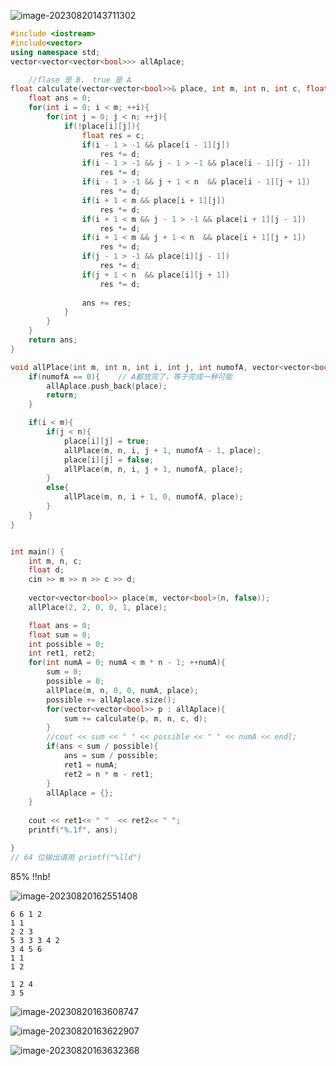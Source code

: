 ![image-20230820143711302](C:\Users\qq969\AppData\Roaming\Typora\typora-user-images\image-20230820143711302.png)



```c++
#include <iostream>
#include<vector>
using namespace std;
vector<vector<vector<bool>>> allAplace;

    //flase 是 B， true 是 A
float calculate(vector<vector<bool>>& place, int m, int n, int c, float d){
    float ans = 0;
    for(int i = 0; i < m; ++i){
        for(int j = 0; j < n; ++j){
            if(!place[i][j]){
                float res = c;
                if(i - 1 > -1 && place[i - 1][j])
                    res *= d;
                if(i - 1 > -1 && j - 1 > -1 && place[i - 1][j - 1])
                    res *= d;
                if(i - 1 > -1 && j + 1 < n  && place[i - 1][j + 1])
                    res *= d;
                if(i + 1 < m && place[i + 1][j])
                    res *= d;
                if(i + 1 < m && j - 1 > -1 && place[i + 1][j - 1])
                    res *= d;
                if(i + 1 < m && j + 1 < n  && place[i + 1][j + 1])
                    res *= d;
                if(j - 1 > -1 && place[i][j - 1])
                    res *= d;
                if(j + 1 < n  && place[i][j + 1])
                    res *= d;
                
                ans += res;
            }
        }
    }
    return ans;
}

void allPlace(int m, int n, int i, int j, int numofA, vector<vector<bool>>& place){
    if(numofA == 0){    // A都放完了，等于完成一种可能
        allAplace.push_back(place);
        return;
    }

    if(i < m){
        if(j < n){
            place[i][j] = true;
            allPlace(m, n, i, j + 1, numofA - 1, place);
            place[i][j] = false;
            allPlace(m, n, i, j + 1, numofA, place);
        }
        else{
            allPlace(m, n, i + 1, 0, numofA, place);
        }
    }
}


int main() {
    int m, n, c;
    float d;
    cin >> m >> n >> c >> d;
    
    vector<vector<bool>> place(m, vector<bool>(n, false));
    allPlace(2, 2, 0, 0, 1, place);

    float ans = 0;
    float sum = 0;
    int possible = 0;
    int ret1, ret2;
    for(int numA = 0; numA < m * n - 1; ++numA){
        sum = 0;
        possible = 0;
        allPlace(m, n, 0, 0, numA, place);
        possible += allAplace.size();
        for(vector<vector<bool>> p : allAplace){
            sum += calculate(p, m, n, c, d);
        }
        //cout << sum << " " << possible << " " << numA << endl;
        if(ans < sum / possible){
            ans = sum / possible;
            ret1 = numA;
            ret2 = n * m - ret1;
        }
        allAplace = {};
    }
    
    cout << ret1<< " "  << ret2<< " ";
    printf("%.1f", ans);

}
// 64 位输出请用 printf("%lld")
```



85% !!nb!





![image-20230820162551408](C:\Users\qq969\AppData\Roaming\Typora\typora-user-images\image-20230820162551408.png)



```
6 6 1 2
1 1
2 2 3
5 3 3 3 4 2
3 4 5 6
1 1
1 2
```



```
1 2 4
3 5
```





![image-20230820163608747](C:\Users\qq969\AppData\Roaming\Typora\typora-user-images\image-20230820163608747.png)

![image-20230820163622907](C:\Users\qq969\AppData\Roaming\Typora\typora-user-images\image-20230820163622907.png)

![image-20230820163632368](C:\Users\qq969\AppData\Roaming\Typora\typora-user-images\image-20230820163632368.png)